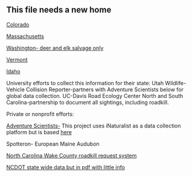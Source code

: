 
## This file needs a new home

[Colorado](https://www.codot.gov/programs/environmental/wildlife/data/annual-roadkill-reports)

[Massachusetts](https://www.linkinglandscapes.info/wildlife-roadkill-database.html)

[Washington- deer and elk salvage only](https://data.wa.gov/Natural-Resources-Environment/2016-2018-WDFW-Deer-and-Elk-Salvage-Permits/mcp7-tcwf)

[Vermont](https://catalog.data.gov/dataset/vt-vehicle-animal-collisions-2006)

[Idaho](https://idfg.idaho.gov/species/roadkill/list)

University efforts to collect this information for their state:
Utah Wildlife-Vehicle Collision Reporter-partners with Adventure Scientists below for global data collection.
UC-Davis Road Ecology Center
North and South Carolina-partnership to document all sightings, including roadkill.

Private or nonprofit efforts:

[Adventure Scientists-](https://www.inaturalist.org/projects/adventure-scientists-wildlife-connectivity-study) This project uses iNaturalist as a data collection platform but is based [here](https://www.adventurescientists.org/wildlife-connectivity.html)

Spotteron- European
Maine Audubon

[North Carolina Wake County roadkill request system](https://seeclickfix.com/wake-county/categories/roadkill?locale=en)

[NCDOT state wide data but in pdf with little info](https://connect.ncdot.gov/resources/safety/pages/crash-data.aspx#InplviewHasha89d7c7d-8a88-4e9f-b318-87dd3c100d2d=WebPartID%3D%7BA89D7C7D--8A88--4E9F--B318--87DD3C100D2D%7D)
